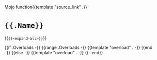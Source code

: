 Mojo function{{template "source_link" .}}

# `{{.Name}}`

{{`{{<expand-all>}}`}}

{{if .Overloads -}}
{{range .Overloads -}}
{{template "overload" . -}}
{{end -}}
{{else -}}
{{template "overload" . -}}
{{- end}}